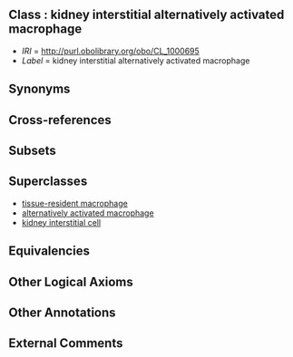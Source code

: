
## Class : kidney interstitial alternatively activated macrophage

 * *IRI* = http://purl.obolibrary.org/obo/CL_1000695
 * *Label* = kidney interstitial alternatively activated macrophage

## Synonyms


## Cross-references


## Subsets


## Superclasses

 * [tissue-resident macrophage](../../CL/64/CL_0000864.md)
 * [alternatively activated macrophage](../../CL/90/CL_0000890.md)
 * [kidney interstitial cell](../../CL/00/CL_1000500.md)

## Equivalencies


## Other Logical Axioms


## Other Annotations


## External Comments

